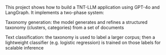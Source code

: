 This project shows how to build a TNT-LLM application using GPT-4o and LangGraph. It implements a two-phase system:

Taxonomy generation: the model generates and refines a structured taxonomy (clusters, categories) from a set of documents

Text classification: the taxonomy is used to label a larger corpus; then a lightweight classifier (e.g. logistic regression) is trained on those labels for scalable inference
